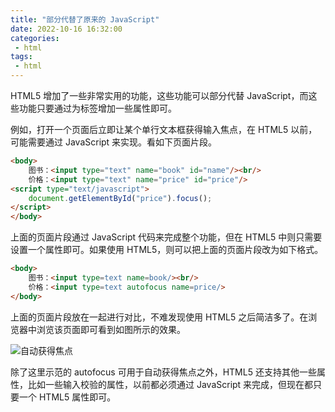 ```yaml
---
title: "部分代替了原来的 JavaScript"
date: 2022-10-16 16:32:00
categories:
 - html
tags:
 - html
---
```


HTML5 增加了一些非常实用的功能，这些功能可以部分代替 JavaScript，而这些功能只要通过为标签增加一些属性即可。

例如，打开一个页面后立即让某个单行文本框获得输入焦点，在 HTML5 以前，可能需要通过 JavaScript 来实现。看如下页面片段。

```html
<body>
    图书：<input type="text" name="book" id="name"/><br/>
    价格：<input type="text" name="price" id="price"/>
<script type="text/javascript">
    document.getElementById("price").focus();
</script>
</body>
```

上面的页面片段通过 JavaScript 代码来完成整个功能，但在 HTML5 中则只需要设置一个属性即可。如果使用 HTML5，则可以把上面的页面片段改为如下格式。

```html
<body>
    图书：<input type=text name=book/><br/>
    价格：<input type=text autofocus name=price/>
</body>
```

上面的页面片段放在一起进行对比，不难发现使用 HTML5 之后简洁多了。在浏览器中浏览该页面即可看到如图所示的效果。

![自动获得焦点](/自动获得焦点.png '自动获得焦点')

除了这里示范的 autofocus 可用于自动获得焦点之外，HTML5 还支持其他一些属性，比如一些输入校验的属性，以前都必须通过 JavaScript 来完成，但现在都只要一个 HTML5 属性即可。
